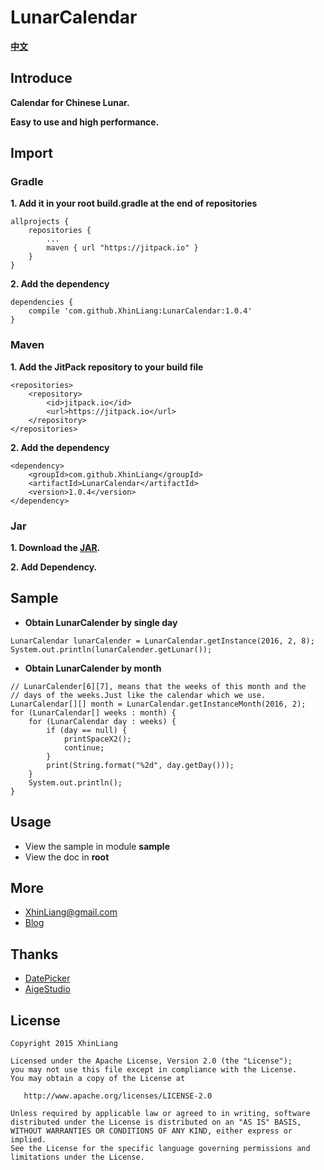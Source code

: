 # LunarCalendar
**[中文](https://github.com/XhinLiang/LunarCalendar/blob/master/README_Chinese.md)**

## Introduce
**Calendar for Chinese Lunar.**

**Easy to use and high performance.**

## Import

### Gradle
**1. Add it in your root build.gradle at the end of repositories**

```
allprojects {
	repositories {
		...
		maven { url "https://jitpack.io" }
	}
}
```
**2. Add the dependency**

```
dependencies {
	compile 'com.github.XhinLiang:LunarCalendar:1.0.4'
}
```
### Maven
**1. Add the JitPack repository to your build file**
```
<repositories>
	<repository>
		<id>jitpack.io</id>
		<url>https://jitpack.io</url>
	</repository>
</repositories>
```
**2. Add the dependency**

```
<dependency>
	<groupId>com.github.XhinLiang</groupId>
	<artifactId>LunarCalendar</artifactId>
	<version>1.0.4</version>
</dependency>
```

### Jar
**1. Download the [JAR](https://github.com/XhinLiang/LunarCalendar/releases/download/1.0.4/lunar_calender_1_0_4.jar).**

**2. Add Dependency.**

## Sample
- **Obtain LunarCalender by single day**
```
LunarCalendar lunarCalender = LunarCalendar.getInstance(2016, 2, 8);
System.out.println(lunarCalender.getLunar());
```

- **Obtain LunarCalender by month**

```
// LunarCalender[6][7], means that the weeks of this month and the
// days of the weeks.Just like the calendar which we use.
LunarCalendar[][] month = LunarCalendar.getInstanceMonth(2016, 2);
for (LunarCalendar[] weeks : month) {
    for (LunarCalendar day : weeks) {
        if (day == null) {
            printSpaceX2();
            continue;
        }
        print(String.format("%2d", day.getDay()));
    }
    System.out.println();
}
```

## Usage
- View the sample in module **sample**
- View the doc in **root**

## More
- XhinLiang@gmail.com
- [Blog](http://xhinliang.github.io)

## Thanks
- [DatePicker](https://github.com/AigeStudio/DatePicker)
- [AigeStudio](http://blog.csdn.net/aigestudio)

## License

    Copyright 2015 XhinLiang

    Licensed under the Apache License, Version 2.0 (the "License");
    you may not use this file except in compliance with the License.
    You may obtain a copy of the License at

       http://www.apache.org/licenses/LICENSE-2.0

    Unless required by applicable law or agreed to in writing, software
    distributed under the License is distributed on an "AS IS" BASIS,
    WITHOUT WARRANTIES OR CONDITIONS OF ANY KIND, either express or implied.
    See the License for the specific language governing permissions and
    limitations under the License.


